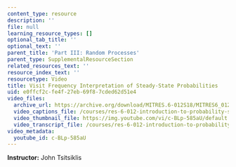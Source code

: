 ```yaml
---
content_type: resource
description: ''
file: null
learning_resource_types: []
optional_tab_title: ''
optional_text: ''
parent_title: 'Part III: Random Processes'
parent_type: SupplementalResourceSection
related_resources_text: ''
resource_index_text: ''
resourcetype: Video
title: Visit Frequency Interpretation of Steady-State Probabilities
uid: e0ffcf2c-fe4f-27eb-69f8-7cded62d51e4
video_files:
  archive_url: https://archive.org/download/MITRES.6-012S18/MITRES6_012S18_L25-09_300k.mp4
  video_captions_file: /courses/res-6-012-introduction-to-probability-spring-2018/61c20ae5f9ca5304b3e5df52cdea2b88_c-BLp-585aU.vtt
  video_thumbnail_file: https://img.youtube.com/vi/c-BLp-585aU/default.jpg
  video_transcript_file: /courses/res-6-012-introduction-to-probability-spring-2018/eb08b6a17a8ae66ed12658d1cd8a263b_c-BLp-585aU.pdf
video_metadata:
  youtube_id: c-BLp-585aU
---
```


**Instructor:** John Tsitsiklis
